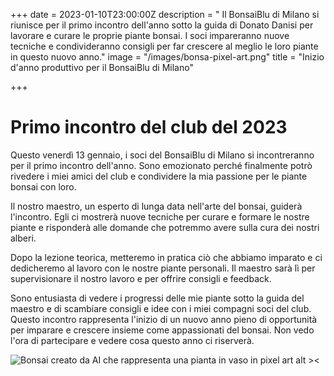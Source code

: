 +++
date = 2023-01-10T23:00:00Z
description = " Il BonsaiBlu di Milano si riunisce per il primo incontro dell'anno sotto la guida di Donato Danisi  per lavorare e curare le proprie piante bonsai. I soci impareranno nuove tecniche e condivideranno consigli per far crescere al meglio le loro piante in questo nuovo anno."
image = "/images/bonsa-pixel-art.png"
title = "Inizio d'anno produttivo per il BonsaiBlu di Milano"

+++
# Primo incontro del club del 2023

Questo venerdì 13 gennaio, i soci del BonsaiBlu di Milano si incontreranno per il primo incontro dell'anno. Sono emozionato perché finalmente potrò rivedere i miei amici del club e condividere la mia passione per le piante bonsai con loro.

Il nostro maestro, un esperto di lunga data nell'arte del bonsai, guiderà l'incontro. Egli ci mostrerà nuove tecniche per curare e formare le nostre piante e risponderà alle domande che potremmo avere sulla cura dei nostri alberi.

Dopo la lezione teorica, metteremo in pratica ciò che abbiamo imparato e ci dedicheremo al lavoro con le nostre piante personali. Il maestro sarà lì per supervisionare il nostro lavoro e per offrire consigli e feedback.

Sono entusiasta di vedere i progressi delle mie piante sotto la guida del maestro e di scambiare consigli e idee con i miei compagni soci del club. Questo incontro rappresenta l'inizio di un nuovo anno pieno di opportunità per imparare e crescere insieme come appassionati del bonsai. Non vedo l'ora di partecipare e vedere cosa questo anno ci riserverà.

![Bonsai creato da AI che rappresenta una pianta in vaso in pixel art alt ><](/images/bonsa-pixel-art.png "bonsai in pixel art")